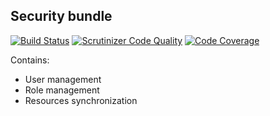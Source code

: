Security bundle
---

[![Build Status](https://travis-ci.org/ufik/webcookcms-security-bundle.svg?branch=master)](https://travis-ci.org/ufik/webcookcms-security-bundle)
[![Scrutinizer Code Quality](https://scrutinizer-ci.com/g/ufik/webcookcms-security-bundle/badges/quality-score.png?b=master)](https://scrutinizer-ci.com/g/ufik/webcookcms-security-bundle/?branch=master)
[![Code Coverage](https://scrutinizer-ci.com/g/ufik/webcookcms-security-bundle/badges/coverage.png?b=master)](https://scrutinizer-ci.com/g/ufik/webcookcms-security-bundle/?branch=master)

Contains:

* User management
* Role management
* Resources synchronization 
